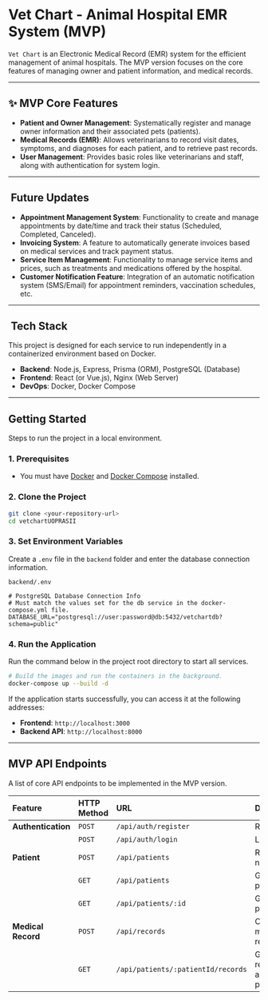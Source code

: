 # Vet Chart - Animal Hospital EMR System (MVP)

`Vet Chart` is an Electronic Medical Record (EMR) system for the efficient management of animal hospitals. The MVP version focuses on the core features of managing owner and patient information, and medical records.

-----

## ✨ MVP Core Features

*   **Patient and Owner Management**: Systematically register and manage owner information and their associated pets (patients).
*   **Medical Records (EMR)**: Allows veterinarians to record visit dates, symptoms, and diagnoses for each patient, and to retrieve past records.
*   **User Management**: Provides basic roles like veterinarians and staff, along with authentication for system login.

-----

## ️ Future Updates

*   **Appointment Management System**: Functionality to create and manage appointments by date/time and track their status (Scheduled, Completed, Canceled).
*   **Invoicing System**: A feature to automatically generate invoices based on medical services and track payment status.
*   **Service Item Management**: Functionality to manage service items and prices, such as treatments and medications offered by the hospital.
*   **Customer Notification Feature**: Integration of an automatic notification system (SMS/Email) for appointment reminders, vaccination schedules, etc.

-----

## ️ Tech Stack

This project is designed for each service to run independently in a containerized environment based on Docker.

*   **Backend**: Node.js, Express, Prisma (ORM), PostgreSQL (Database)
*   **Frontend**: React (or Vue.js), Nginx (Web Server)
*   **DevOps**: Docker, Docker Compose

-----

##  Getting Started

Steps to run the project in a local environment.

### **1. Prerequisites**

*   You must have [Docker](https://www.docker.com/get-started) and [Docker Compose](https://docs.docker.com/compose/install/) installed.

### **2. Clone the Project**

```bash
git clone <your-repository-url>
cd vetchartUOPRASII
```

### **3. Set Environment Variables**

Create a `.env` file in the `backend` folder and enter the database connection information.

`backend/.env`
```env
# PostgreSQL Database Connection Info
# Must match the values set for the db service in the docker-compose.yml file.
DATABASE_URL="postgresql://user:password@db:5432/vetchartdb?schema=public"
```

### **4. Run the Application**

Run the command below in the project root directory to start all services.

```bash
# Build the images and run the containers in the background.
docker-compose up --build -d
```

If the application starts successfully, you can access it at the following addresses:

*   **Frontend**: `http://localhost:3000`
*   **Backend API**: `http://localhost:8000`

-----

##  MVP API Endpoints

A list of core API endpoints to be implemented in the MVP version.

| Feature | HTTP Method | URL | Description |
| :--- | :--- | :--- | :--- |
| **Authentication** | `POST` | `/api/auth/register` | Register |
| | `POST` | `/api/auth/login` | Login |
| **Patient** | `POST` | `/api/patients` | Register new patient |
| | `GET` | `/api/patients` | Get all patients |
| | `GET` | `/api/patients/:id` | Get specific patient info |
| **Medical Record**| `POST` | `/api/records` | Create new medical record |
| | `GET` | `/api/patients/:patientId/records` | Get medical records for a specific patient|
